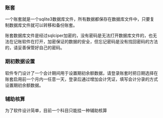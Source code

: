 

### 账套
一个账套就是一个sqlite3数据库文件，所有数据都保存在数据库文件中，只要复制数据库文件就可以转移和备份账套。

账套数据库文件是经过sqlciper加密的，没有密码是无法打开数据库文件的，也无法在记账软件在打开，加密保证的数据的安全，但忘记密码是没有找回密码的方法的，请妥善保管好自己的密码。

### 期初数据设置
软件专门设计了一个会计期间用于设置期初余额数据，请登录账套时把日期选择在账套启用前一个月内一任意一天，登录后通过增加会计凭证，填写会计分录的方式设置期初余额数据。

### 辅助核算
为了软件设计简单，目前一个科目只能挂一种辅助核算
